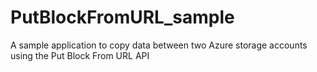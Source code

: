 # PutBlockFromURL_sample
A sample application to copy data between two Azure storage accounts using the Put Block From URL API
